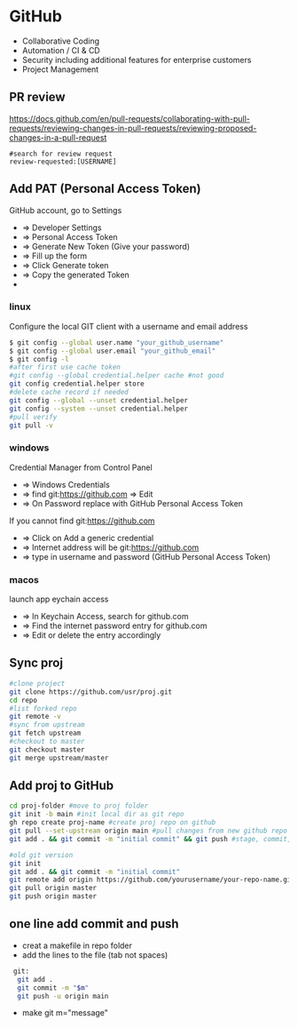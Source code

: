 # GitHub

  * Collaborative Coding
  * Automation / CI & CD
  * Security including additional features for enterprise customers
  * Project Management
  
## PR review
https://docs.github.com/en/pull-requests/collaborating-with-pull-requests/reviewing-changes-in-pull-requests/reviewing-proposed-changes-in-a-pull-request
```
#search for review request
review-requested:[USERNAME]

```

## Add PAT (Personal Access Token) 
GitHub account, go to Settings 
* => Developer Settings 
* => Personal Access Token 
* => Generate New Token (Give your password) 
* => Fill up the form 
* => Click Generate token 
* => Copy the generated Token
* 
### linux
Configure the local GIT client with a username and email address
```bash
$ git config --global user.name "your_github_username"
$ git config --global user.email "your_github_email"
$ git config -l
#after first use cache token
#git config --global credential.helper cache #not good
git config credential.helper store 
#delete cache record if needed
git config --global --unset credential.helper
git config --system --unset credential.helper
#pull verify
git pull -v
```
### windows
Credential Manager from Control Panel 
* => Windows Credentials 
* => find git:https://github.com => Edit 
* => On Password replace with GitHub Personal Access Token

If you cannot find git:https://github.com 
* => Click on Add a generic credential 
* => Internet address will be git:https://github.com 
* => type in username and password (GitHub Personal Access Token)

### macos
launch app eychain access
* => In Keychain Access, search for github.com 
* => Find the internet password entry for github.com 
* => Edit or delete the entry accordingly

## Sync proj
```bash
#clone project
git clone https://github.com/usr/proj.git
cd repo
#list forked repo
git remote -v
#sync from upstream
git fetch upstream
#checkout to master
git checkout master
git merge upstream/master
```
## Add proj to GitHub
```bash
cd proj-folder #move to proj folder
git init -b main #init local dir as git repo
gh repo create proj-name #create proj repo on github
git pull --set-upstream origin main #pull changes from new github repo
git add . && git commit -m "initial commit" && git push #stage, commit, and push all files local proj

#old git version
git init
git add . && git commit -m "initial commit"
git remote add origin https://github.com/yourusername/your-repo-name.git
git pull origin master
git push origin master
```

## one line add commit and push
  * creat a makefile in repo folder
  * add the lines to the file (tab not spaces)
```bash
 git:
  git add .
  git commit -m "$m"
  git push -u origin main
```
  * make git m="message"
